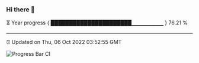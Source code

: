 ### Hi there 👋

⏳ Year progress { ██████████████████████▁▁▁▁▁▁▁▁ } 76.21 %

---

⏰ Updated on Thu, 06 Oct 2022 03:52:55 GMT

![Progress Bar CI](https://github.com/liununu/liununu/workflows/Progress%20Bar%20CI/badge.svg)
